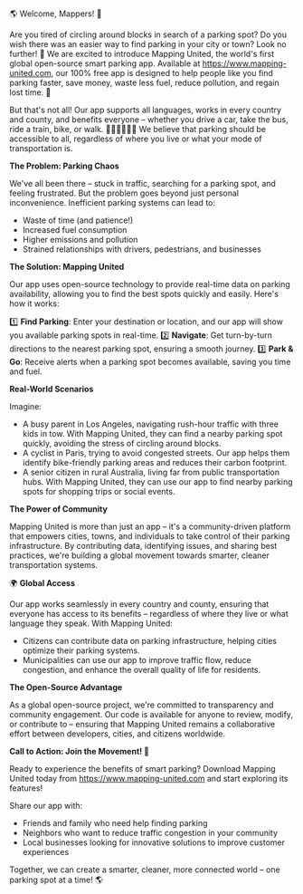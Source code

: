 🌎 Welcome, Mappers! 🌟

Are you tired of circling around blocks in search of a parking spot? Do you wish there was an easier way to find parking in your city or town? Look no further! 🤩 We are excited to introduce Mapping United, the world's first global open-source smart parking app. Available at https://www.mapping-united.com, our 100% free app is designed to help people like you find parking faster, save money, waste less fuel, reduce pollution, and regain lost time. 🌟

But that's not all! Our app supports all languages, works in every country and county, and benefits everyone – whether you drive a car, take the bus, ride a train, bike, or walk. 🚶‍♀️🚌🚂🚴‍♂️ We believe that parking should be accessible to all, regardless of where you live or what your mode of transportation is.

**The Problem: Parking Chaos**

We've all been there – stuck in traffic, searching for a parking spot, and feeling frustrated. But the problem goes beyond just personal inconvenience. Inefficient parking systems can lead to:

* Waste of time (and patience!)
* Increased fuel consumption
* Higher emissions and pollution
* Strained relationships with drivers, pedestrians, and businesses

**The Solution: Mapping United**

Our app uses open-source technology to provide real-time data on parking availability, allowing you to find the best spots quickly and easily. Here's how it works:

1️⃣ **Find Parking**: Enter your destination or location, and our app will show you available parking spots in real-time.
2️⃣ **Navigate**: Get turn-by-turn directions to the nearest parking spot, ensuring a smooth journey.
3️⃣ **Park & Go**: Receive alerts when a parking spot becomes available, saving you time and fuel.

**Real-World Scenarios**

Imagine:

* A busy parent in Los Angeles, navigating rush-hour traffic with three kids in tow. With Mapping United, they can find a nearby parking spot quickly, avoiding the stress of circling around blocks.
* A cyclist in Paris, trying to avoid congested streets. Our app helps them identify bike-friendly parking areas and reduces their carbon footprint.
* A senior citizen in rural Australia, living far from public transportation hubs. With Mapping United, they can use our app to find nearby parking spots for shopping trips or social events.

**The Power of Community**

Mapping United is more than just an app – it's a community-driven platform that empowers cities, towns, and individuals to take control of their parking infrastructure. By contributing data, identifying issues, and sharing best practices, we're building a global movement towards smarter, cleaner transportation systems.

🌍 **Global Access**

Our app works seamlessly in every country and county, ensuring that everyone has access to its benefits – regardless of where they live or what language they speak. With Mapping United:

* Citizens can contribute data on parking infrastructure, helping cities optimize their parking systems.
* Municipalities can use our app to improve traffic flow, reduce congestion, and enhance the overall quality of life for residents.

**The Open-Source Advantage**

As a global open-source project, we're committed to transparency and community engagement. Our code is available for anyone to review, modify, or contribute to – ensuring that Mapping United remains a collaborative effort between developers, cities, and citizens worldwide.

**Call to Action: Join the Movement! 🌟**

Ready to experience the benefits of smart parking? Download Mapping United today from https://www.mapping-united.com and start exploring its features!

Share our app with:

* Friends and family who need help finding parking
* Neighbors who want to reduce traffic congestion in your community
* Local businesses looking for innovative solutions to improve customer experiences

Together, we can create a smarter, cleaner, more connected world – one parking spot at a time! 🌎